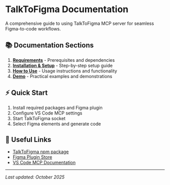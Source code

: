 # TalkToFigma Documentation

A comprehensive guide to using TalkToFigma MCP server for seamless Figma-to-code workflows.

## 📚 Documentation Sections

1. **[Requirements](./requirements.md)** - Prerequisites and dependencies
2. **[Installation & Setup](./installation.md)** - Step-by-step setup guide
3. **[How to Use](./usage.md)** - Usage instructions and functionality
4. **[Demo](./demo.md)** - Practical examples and demonstrations

## ⚡ Quick Start

1. Install required packages and Figma plugin
2. Configure VS Code MCP settings
3. Start TalkToFigma socket
4. Select Figma elements and generate code

## 🔗 Useful Links

- [TalkToFigma npm package](https://www.npmjs.com/package/cursor-talk-to-figma-mcp)
- [Figma Plugin Store](https://www.figma.com/community/plugins)
- [VS Code MCP Documentation](https://docs.github.com/en/copilot/using-github-copilot/using-extensions/using-model-context-protocol)

---

*Last updated: October 2025*